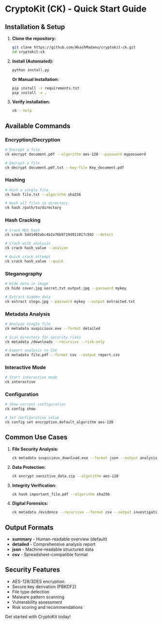 # CryptoKit (CK) - Quick Start Guide

## Installation & Setup

1. **Clone the repository:**
   ```bash
   git clone https://github.com/AkashMadanu/cryptokit-ck.git
   cd cryptokit-ck
   ```

2. **Install (Automated):**
   ```bash
   python install.py
   ```

   **Or Manual Installation:**
   ```bash
   pip install -r requirements.txt
   pip install -e .
   ```

3. **Verify installation:**
   ```bash
   ck --help
   ```

## Available Commands

### Encryption/Decryption
```bash
# Encrypt a file
ck encrypt document.pdf --algorithm aes-128 --password mypassword

# Decrypt a file
ck decrypt document.pdf.txt --key-file Key_document.pdf
```

### Hashing
```bash
# Hash a single file
ck hash file.txt --algorithm sha256

# Hash all files in directory
ck hash /path/to/directory
```

### Hash Cracking
```bash
# Crack MD5 hash
ck crack 5d41402abc4b2a76b9719d911017c592 --detect

# Crack with analysis
ck crack hash_value --analyze

# Quick crack attempt
ck crack hash_value --quick
```

### Steganography
```bash
# Hide data in image
ck hide cover.jpg secret.txt output.jpg --password mykey

# Extract hidden data
ck extract stego.jpg --password mykey --output extracted.txt
```

### Metadata Analysis
```bash
# Analyze single file
ck metadata suspicious.exe --format detailed

# Scan directory for security risks
ck metadata /downloads --recursive --risk-only

# Export analysis to CSV
ck metadata file.pdf --format csv --output report.csv
```

### Interactive Mode
```bash
# Start interactive mode
ck interactive
```

### Configuration
```bash
# Show current configuration
ck config show

# Set configuration value
ck config set encryption.default_algorithm aes-128
```

## Common Use Cases

1. **File Security Analysis:**
   ```bash
   ck metadata suspicious_download.exe --format json --output analysis.json
   ```

2. **Data Protection:**
   ```bash
   ck encrypt sensitive_data.zip --algorithm aes-128
   ```

3. **Integrity Verification:**
   ```bash
   ck hash important_file.pdf --algorithm sha256
   ```

4. **Digital Forensics:**
   ```bash
   ck metadata /evidence --recursive --format csv --output investigation.csv
   ```

## Output Formats

- **summary** - Human-readable overview (default)
- **detailed** - Comprehensive analysis report
- **json** - Machine-readable structured data
- **csv** - Spreadsheet-compatible format

## Security Features

- AES-128/3DES encryption
- Secure key derivation (PBKDF2)
- File type detection
- Malware pattern scanning
- Vulnerability assessment
- Risk scoring and recommendations

Get started with CryptoKit today!
